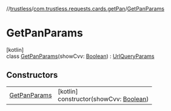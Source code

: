 //[trustless](../../../index.md)/[com.trustless.requests.cards.getPan](../index.md)/[GetPanParams](index.md)

# GetPanParams

[kotlin]\
class [GetPanParams](index.md)(showCvv: [Boolean](https://kotlinlang.org/api/latest/jvm/stdlib/kotlin/-boolean/index.html)) : [UrlQueryParams](../../com.trustless.queryParams/-url-query-params/index.md)

## Constructors

| | |
|---|---|
| [GetPanParams](-get-pan-params.md) | [kotlin]<br>constructor(showCvv: [Boolean](https://kotlinlang.org/api/latest/jvm/stdlib/kotlin/-boolean/index.html)) |
